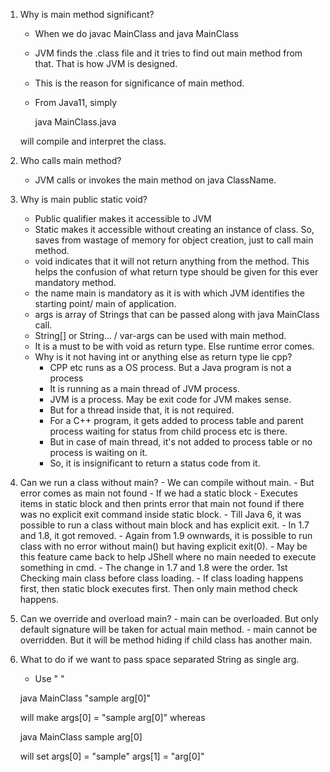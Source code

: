 1. Why is main method significant?
   
   - When we do 
    javac MainClass
    and
    java MainClass
   - JVM finds the .class file and it tries to find out main method from that.
   That is how JVM is designed.
   - This is the reason for significance of main method.
   - From Java11,
    simply 
     
     java MainClass.java
    
    will compile and interpret the class.
   

2. Who calls main method?
   - JVM calls or invokes the main method on java ClassName.
    

3. Why is main public static void?
   - Public qualifier makes it accessible to JVM
   - Static makes it accessible without creating an instance of class. So, saves from wastage of memory for object creation, just to call main method.
   - void indicates that it will not return anything from the method. This helps the confusion of what return type should be given for this ever mandatory method.
   - the name main is mandatory as it is with which JVM identifies the starting point/ main of application. 
   - args is array of Strings that can be passed along with java MainClass call.
   - String[] or String... / var-args can be used with main method. 
   - It is a must to be with void as return type. Else runtime error comes. 
   - Why is it not having int or anything else as return type lie cpp?
        - CPP etc runs as a OS process. But a Java program is not a process 
        - It is running as a main thread of JVM process. 
        - JVM is a process. May be exit code for JVM makes sense.
        - But for a thread inside that, it is not required.
        - For a C++ program, it gets added to process table and parent process waiting for status from child process etc is there.
        - But in case of main thread, it's not added to process table or no process is waiting on it.
        - So, it is insignificant to return a status code from it.

4. Can we run a class without main?
        - We can compile without main.
        - But error comes as main not found
        - If we had a static block
            - Executes items in static block and then prints error that main not found if there was no explicit exit command inside static block.
        - Till Java 6, it was possible to run a class without main block and has explicit exit.
        - In 1.7 and 1.8, it got removed.
        - Again from 1.9 ownwards, it is possible to run class with no error without main() but having explicit exit(0).
        - May be this feature came back to help JShell where no main needed to execute something in cmd.
        - The change in 1.7 and 1.8 were the order. 1st Checking main class before class loading.
        - If class loading happens first, then static block executes first. Then only main method check happens.
5. Can we override and overload main?
        - main can be overloaded. But only default signature will be taken for actual main method.
        - main cannot be overridden. But it will be method hiding if child class has another main.
6. What to do if we want to pass space separated String as single arg.
   - Use " "
    

    java MainClass "sample arg[0]"

    will make args[0] = "sample arg[0]"
whereas
    
    java MainClass sample arg[0]

    will set args[0] = "sample"
    args[1] = "arg[0]"